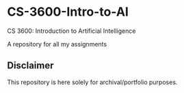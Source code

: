 # CS-3600-Intro-to-AI
CS 3600: Introduction to Artificial Intelligence

A repository for all my assignments

## Disclaimer
This repository is here solely for archival/portfolio purposes.
